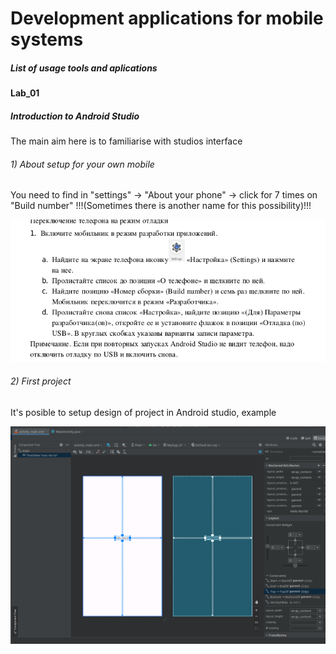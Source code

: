 <h1>Development applications for mobile systems</h1>

<h5>List of usage tools and aplications</h5>

<h4>Lab_01</h4>

<h5>Introduction to Android Studio</h5>

<p>The main aim here is to familiarise with studios interface</p>

<h6>1) About setup for your own mobile</h6>
<p>You need to find in "settings" -> "About your phone" -> click for 7 times on "Build number" !!!(Sometimes there is another name for this possibility)!!!</p>

<img src="./img/mobile_setup.png">


<h6>2) First project</h6>

<p>It's posible to setup design of project in Android studio, example</p>
<img src= "./img/design.png" >


